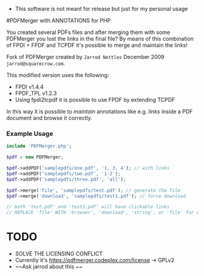 * This software is not meant for release but just for my personal usage 

#PDFMerger with ANNOTATIONS for PHP

You created several PDFs files and after merging them with some PDFMerger you lost the links in the final file? By means of this combination of FPDI + FPDF and TCPDF it's possible to merge and maintain the links!

Fork of PDFMerger created by ```Jarrod Nettles``` December 2009 ```jarrod@squarecrow.com```.

This modified version uses the following:  

* FPDI v1.4.4 
* FPDF_TPL v1.2.3
* Using fpdi2tcpdf it is possible to use FPDF by extending TCPDF

In this way it is possible to *maintain* annotations like e.g. *links* inside a PDF document and browse it correctly.

### Example Usage
```php
include 'PDFMerger.php';

$pdf = new PDFMerger;

$pdf->addPDF('samplepdfs/one.pdf', '1, 3, 4'); // with links
$pdf->addPDF('samplepdfs/two.pdf', '1-2'); 
$pdf->addPDF('samplepdfs/three.pdf', 'all');

$pdf->merge('file', 'samplepdfs/test.pdf'); // generate the file
$pdf->merge('download', 'samplepdfs/test1.pdf'); // force download 

// both 'test.pdf' and 'test1.pdf' will have clickable links 
// REPLACE 'file' WITH 'browser', 'download', 'string', or 'file' for output options
```

# TODO
* SOLVE THE LICENSING CONFLICT 
* Currently it's https://pdfmerger.codeplex.com/license -> GPLv2
* ~~Ask jarrod about this ~~
